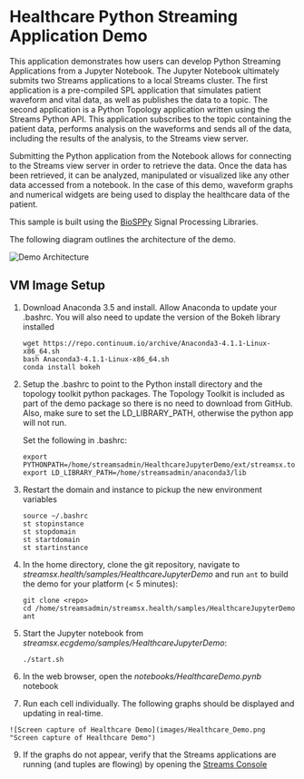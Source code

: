 # Healthcare Python Streaming Application Demo
This application demonstrates how users can develop Python Streaming Applications from a Jupyter Notebook. The Jupyter Notebook ultimately submits two Streams applications to a local Streams cluster. The first application is a pre-compiled SPL application that simulates patient waveform and vital data, as well as publishes the data to a topic. The second application is a Python Topology application written using the Streams Python API. This application subscribes to the topic containing the patient data, performs analysis on the waveforms and sends all of the data, including the results of the analysis, to the Streams view server.

Submitting the Python application from the Notebook allows for connecting to the Streams view server in order to retrieve the data. Once the data has been retrieved, it can be analyzed, manipulated or visualized like any other data accessed from a notebook. In the case of this demo, waveform graphs and numerical widgets are being used to display the healthcare data of the patient. 

This sample is built using the [BioSPPy](http://biosppy.readthedocs.io/en/stable/) Signal Processing Libraries.

The following diagram outlines the architecture of the demo.  

![Demo Architecture](images/architecture_diagram.jpg)

## VM Image Setup

  1. Download Anaconda 3.5 and install. Allow Anaconda to update your .bashrc. You will also need
  to update the version of the Bokeh library installed

      ```
      wget https://repo.continuum.io/archive/Anaconda3-4.1.1-Linux-x86_64.sh
      bash Anaconda3-4.1.1-Linux-x86_64.sh
      conda install bokeh
      ```

  2. Setup the .bashrc to point to the Python install directory and the topology toolkit python packages.
  The Topology Toolkit is included as part of the demo package so there is no need to download from GitHub.
  Also, make sure to set the LD_LIBRARY_PATH, otherwise the python app will not run.

      Set the following in .bashrc:

      ```
      export PYTHONPATH=/home/streamsadmin/HealthcareJupyterDemo/ext/streamsx.topology/com.ibm.streamsx.topology/opt/python/packages:/home/streamsadmin/HealthcareJupyterDemo/ext/biosppy_streaming
      export LD_LIBRARY_PATH=/home/streamsadmin/anaconda3/lib
      ```

  3. Restart the domain and instance to pickup the new environment variables

      ```
      source ~/.bashrc
      st stopinstance
      st stopdomain
      st startdomain
      st startinstance
      ```

  5. In the home directory, clone the git repository, navigate to *streamsx.health/samples/HealthcareJupyterDemo* and run `ant` to build the demo for your platform (< 5 minutes):

      ```
      git clone <repo>
      cd /home/streamsadmin/streamsx.health/samples/HealthcareJupyterDemo
      ant
      ```

  6. Start the Jupyter notebook from *streamsx.ecgdemo/samples/HealthcareJupyterDemo*:

      ```
      ./start.sh
      ```

  7. In the web browser, open the *notebooks/HealthcareDemo.pynb* notebook

  8. Run each cell individually. The following graphs should be displayed and updating in real-time. 

    ![Screen capture of Healthcare Demo](images/Healthcare_Demo.png "Screen capture of Healthcare Demo")

  9. If the graphs do not appear, verify that the Streams applications are running (and tuples are flowing) by opening the [Streams Console](https://localhost:8443/streams/domain/console#application/dashboard/Application%20Dashboard)

